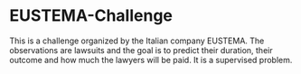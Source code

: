 # EUSTEMA-Challenge
This is a challenge organized by the Italian company EUSTEMA. The observations are lawsuits and the goal is to predict their duration, their outcome and how much the lawyers will be paid. It is a supervised problem.
